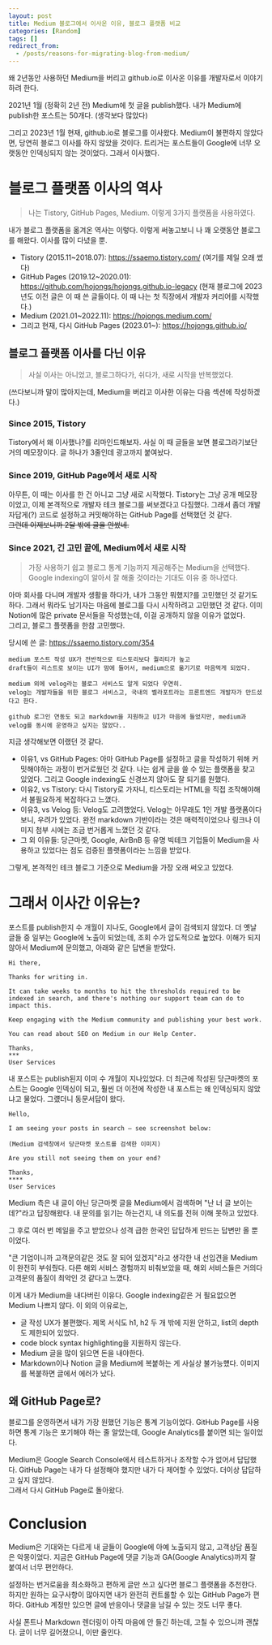 ```yaml
---
layout: post
title: Medium 블로그에서 이사온 이유, 블로그 플랫폼 비교
categories: [Random]
tags: []
redirect_from:
  - /posts/reasons-for-migrating-blog-from-medium/
---
```


왜 2년동안 사용하던 Medium을 버리고 github.io로 이사온 이유를 개발자로서 이야기하려 한다.

2021년 1월 (정확히 2년 전) Medium에 첫 글을 publish했다. 내가 Medium에 publish한 포스트는 50개다. (생각보다 많았다)  

그리고 2023년 1월 현재, github.io로 블로그를 이사왔다. Medium이 불편하지 않았다면, 당연히 블로그 이사를 하지 않았을 것이다. 트리거는 포스트들이 Google에 너무 오랫동안 인덱싱되지 않는 것이었다. 그래서 이사했다.

# 블로그 플랫폼 이사의 역사

> 나는 Tistory, GitHub Pages, Medium. 이렇게 3가지 플랫폼을 사용하였다.

내가 블로그 플랫폼을 옮겨온 역사는 이렇다. 이렇게 써놓고보니 나 꽤 오랫동안 블로그를 해왔다. 이사를 많이 다녔을 뿐.

- Tistory (2015.11~2018.07): <https://ssaemo.tistory.com/> (여기를 제일 오래 썼다)
- GitHub Pages (2019.12~2020.01): <https://github.com/hojongs/hojongs.github.io-legacy> (현재 블로그에 2023년도 이전 글은 이 때 쓴 글들이다. 이 때 나는 첫 직장에서 개발자 커리어를 시작했다.)
- Medium (2021.01~2022.11): <https://hojongs.medium.com/>
- 그리고 현재, 다시 GitHub Pages (2023.01~): <https://hojongs.github.io/>

## 블로그 플랫폼 이사를 다닌 이유

> 사실 이사는 아니었고, 블로그하다가, 쉬다가, 새로 시작을 반복했었다.

(쓰다보니까 말이 많아지는데, Medium을 버리고 이사한 이유는 다음 섹션에 작성하겠다.)

### Since 2015, Tistory

Tistory에서 왜 이사했나?를 리마인드해보자. 사실 이 때 글들을 보면 블로그라기보단 거의 메모장이다. 글 하나가 3줄인데 광고까지 붙여놨다.

### Since 2019, GitHub Page에서 새로 시작

아무튼, 이 때는 이사를 한 건 아니고 그냥 새로 시작했다. Tistory는 그냥 공개 메모장이었고, 이제 본격적으로 개발자 테크 블로그를 써보겠다고 다짐했다. 그래서 좀더 개발자답게(?) 코드로 설정하고 커밋해야하는 GitHub Page를 선택했던 것 같다.  
~~그런데 이제보니까 2달 밖에 글을 안썼네.~~

### Since 2021, 긴 고민 끝에, Medium에서 새로 시작

> 가장 사용하기 쉽고 블로그 통계 기능까지 제공해주는 Medium을 선택했다. Google indexing이 알아서 잘 해줄 것이라는 기대도 이유 중 하나였다.

아마 회사를 다니며 개발자 생활을 하다가, 내가 그동안 뭐했지?를 고민했던 것 같기도 하다. 그래서 뭐라도 남기자는 마음에 블로그를 다시 시작하려고 고민했던 것 같다. 이미 Notion에 많은 private 문서들을 작성했는데, 이걸 공개하지 않을 이유가 없었다.  
그리고, 블로그 플랫폼을 한참 고민했다.

당시에 쓴 글: <https://ssaemo.tistory.com/354>

```
medium 포스트 작성 UX가 전반적으로 티스토리보다 퀄리티가 높고
draft들이 리스트로 보이는 UI가 맘에 들어서, medium으로 옮기기로 마음먹게 되었다.

medium 외에 velog라는 블로그 서비스도 알게 되었다 우연히.
velog는 개발자들을 위한 블로그 서비스고, 국내의 벨라포트라는 프론트엔드 개발자가 만드셨다고 한다.

github 로그인 연동도 되고 markdown을 지원하고 UI가 마음에 들었지만, medium과 velog를 동시에 운영하고 싶지는 않았다..
```

지금 생각해보면 이랬던 것 같다.

- 이유1, vs GitHub Pages: 아마 GitHub Page를 설정하고 글을 작성하기 위해 커밋해야하는 과정이 번거로웠던 것 같다. 나는 쉽게 글을 쓸 수 있는 플랫폼을 찾고 있었다. 그리고 Google indexing도 신경쓰지 않아도 잘 되기를 원했다.
- 이유2, vs Tistory: 다시 Tistory로 가자니, 티스토리는 HTML을 직접 조작해야해서 불필요하게 복잡하다고 느꼈다. 
- 이유3, vs Velog 등: Velog도 고려했었다. Velog는 아무래도 1인 개발 플랫폼이다보니, 우려가 있었다. 완전 markdown 기반이라는 것은 매력적이었으나 링크나 이미지 첨부 시에는 조금 번거롭게 느꼈던 것 같다.
- 그 외 이유들: 당근마켓, Google, AirBnB 등 유명 빅테크 기업들이 Medium을 사용하고 있었다는 점도 검증된 플랫폼이라는 느낌을 받았다.

그렇게, 본격적인 테크 블로그 기준으로 Medium을 가장 오래 써오고 있었다.

# 그래서 이사간 이유는?

포스트를 publish한지 수 개월이 지나도, Google에서 글이 검색되지 않았다. 더 옛날 글들 중 일부는 Google에 노출이 되었는데, 조회 수가 압도적으로 높았다. 이해가 되지 않아서 Medium에 문의했고, 아래와 같은 답변을 받았다.

```
Hi there,
 
Thanks for writing in.
 
It can take weeks to months to hit the thresholds required to be indexed in search, and there's nothing our support team can do to impact this.
 
Keep engaging with the Medium community and publishing your best work. 
 
You can read about SEO on Medium in our Help Center.

Thanks,
***
User Services
```

내 포스트는 publish된지 이미 수 개월이 지나있었다. 더 최근에 작성된 당근마켓의 포스트는 Google 인덱싱이 되고, 훨씬 더 이전에 작성한 내 포스트는 왜 인덱싱되지 않았냐고 물었다. 그럤더니 동문서답이 왔다.

```
Hello,
 
I am seeing your posts in search – see screenshot below:

(Medium 검색창에서 당근마켓 포스트를 검색한 이미지)
 
Are you still not seeing them on your end?
 
Thanks,
****
User Services
```

Medium 측은 내 글이 아닌 당근마켓 글을 Medium에서 검색하며 "난 너 글 보이는데?"라고 답장해왔다. 내 문의를 읽기는 하는건지, 내 의도를 전혀 이해 못하고 있었다.

그 후로 여러 번 메일을 주고 받았으나 성격 급한 한국인 답답하게 만드는 답변만 올 뿐이었다.

"큰 기업이니까 고객문의같은 것도 잘 되어 있겠지"라고 생각한 내 선입견을 Medium이 완전히 부숴줬다. 다른 해외 서비스 경험까지 비춰보았을 때, 해외 서비스들은 거의다 고객문의 품질이 최악인 것 같다고 느꼈다.

이게 내가 Medium을 내다버린 이유다. Google indexing같은 거 필요없으면 Medium 나쁘지 않다. 이 외의 이유로는,

- 글 작성 UX가 불편했다. 제목 서식도 h1, h2 두 개 밖에 지원 안하고, list의 depth도 제한되어 있었다.
- code block syntax highlighting을 지원하지 않는다.
- Medium 글을 많이 읽으면 돈을 내야한다.
- Markdown이나 Notion 글을 Medium에 복붙하는 게 사실상 불가능헀다. 이미지를 복붙하면 글에서 에러가 났다.

## 왜 GitHub Page로?

블로그를 운영하면서 내가 가장 원했던 기능은 통계 기능이었다. GitHub Page를 사용하면 통계 기능은 포기해야 하는 줄 알았는데, Google Analytics를 붙이면 되는 일이었다.

Medium은 Google Search Console에서 테스트하거나 조작할 수가 없어서 답답했다. GitHub Page는 내가 다 설정해야 했지만 내가 다 제어할 수 있었다. 더이상 답답하고 싶지 않았다.  
그래서 다시 GitHub Page로 돌아왔다.

# Conclusion

Medium은 기대와는 다르게 내 글들이 Google에 아예 노출되지 않고, 고객상담 품질은 악몽이었다. 지금은 GitHub Page에 댓글 기능과 GA(Google Analytics)까지 잘 붙여서 너무 편안하다.

설정하는 번거로움을 최소화하고 편하게 글만 쓰고 싶다면 블로그 플랫폼을 추천한다. 하지만 원하는 요구사항이 많아지면 내가 완전히 컨트롤할 수 있는 GitHub Page가 편하다. GitHub 계정만 있으면 글에 반응이나 댓글을 남길 수 있는 것도 너무 좋다.

사실 폰트나 Markdown 렌더링이 아직 마음에 안 들긴 하는데, 고칠 수 있으니까 괜찮다. 글이 너무 길어졌으니, 이만 줄인다.
